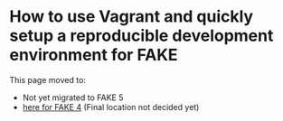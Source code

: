 # How to use Vagrant and quickly setup a reproducible development environment for FAKE

This page moved to:

- Not yet migrated to FAKE 5
- [here for FAKE 4](todo-vagrant.html) (Final location not decided yet)

